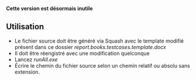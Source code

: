 **__Cette version est désormais inutile__**

## Utilisation
- Le fichier source doit être généré via Squash avec le template modifié présent dans ce dossier *report.books.testcases.template.docx*
- Il doit être réengistré avec une modification quelconque 
- Lancez *runAll.exe*
- Écrire le chemin du fichier source selon un chemin relatif ou absolu sans extension.